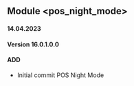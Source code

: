 ## Module <pos_night_mode>

#### 14.04.2023
#### Version 16.0.1.0.0
#### ADD

- Initial commit POS Night Mode

